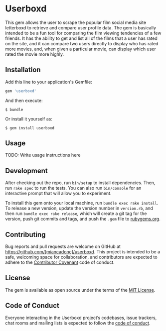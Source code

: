 # Userboxd

This gem allows the user to scrape the popular film social media site letterboxd to retrieve and compare user profile data. The gem is basically intended to be a fun tool for comparing the film viewing tendencies of a few friends. It has the ability to get and list all of the films that a user has rated on the site, and it can compare two users directly to display who has rated more movies, and, when given a particular movie, can display which user rated the movie more highly.

## Installation

Add this line to your application's Gemfile:

```ruby
gem 'userboxd'
```

And then execute:

    $ bundle

Or install it yourself as:

    $ gem install userboxd

## Usage

TODO: Write usage instructions here

## Development

After checking out the repo, run `bin/setup` to install dependencies. Then, run `rake spec` to run the tests. You can also run `bin/console` for an interactive prompt that will allow you to experiment.

To install this gem onto your local machine, run `bundle exec rake install`. To release a new version, update the version number in `version.rb`, and then run `bundle exec rake release`, which will create a git tag for the version, push git commits and tags, and push the `.gem` file to [rubygems.org](https://rubygems.org).

## Contributing

Bug reports and pull requests are welcome on GitHub at https://github.com/[miancadonc]/userboxd. This project is intended to be a safe, welcoming space for collaboration, and contributors are expected to adhere to the [Contributor Covenant](http://contributor-covenant.org) code of conduct.

## License

The gem is available as open source under the terms of the [MIT License](https://opensource.org/licenses/MIT).

## Code of Conduct

Everyone interacting in the Userboxd project’s codebases, issue trackers, chat rooms and mailing lists is expected to follow the [code of conduct](https://github.com/[miancadonc]/userboxd/blob/master/CODE_OF_CONDUCT.md).
